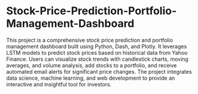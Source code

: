 # Stock-Price-Prediction-Portfolio-Management-Dashboard
This project is a comprehensive stock price prediction and portfolio management dashboard built using Python, Dash, and Plotly. It leverages LSTM models to predict stock prices based on historical data from Yahoo Finance. Users can visualize stock trends with candlestick charts, moving averages, and volume analysis, add stocks to a portfolio, and receive automated email alerts for significant price changes. The project integrates data science, machine learning, and web development to provide an interactive and insightful tool for investors.
